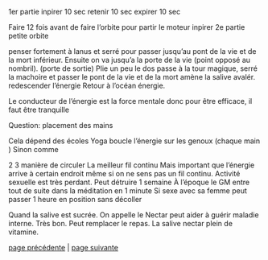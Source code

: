 1er partie
inpirer 10 sec 
retenir 10 sec
expirer 10 sec

Faire 12 fois avant de faire l’orbite pour partir le moteur
inpirer 
2e partie petite orbite

penser fortement à lanus et serré pour passer jusqu’au pont de la vie et de la mort inférieur. 
Ensuite on va jusqu’a la porte de la vie (point opposé au nombril). (porte de sortie)
Plie un peu le dos passe à la tour magique, serré la machoire  et passer le pont de la vie et de la mort  amène la salive avalér.
redescender l’énergie
Retour à l’océan énergie. 

Le conducteur de l’énergie est la force mentale donc pour être efficace, il faut être tranquille

Question: placement des mains 

Cela dépend des écoles 
Yoga boucle l’énergie sur les genoux (chaque main )
Sinon comme 


2 3 manière de circuler
La meilleur fil continu 
Mais important que l’énergie arrive à certain endroit même si on ne sens pas un fil continu.
Activité sexuelle est très perdant. Peut détruire 1 semaine
À l’époque le GM entre tout de suite dans la méditation en 1 minute
Si sexe avec sa femme peut passer 1 heure en position sans décoller

Quand  la salive est sucrée. On appelle le Nectar peut aider à guérir maladie interne. Très bon. Peut remplacer le repas. La salive nectar plein de vitamine. 


[page précédente](2024-02-25-04.md) | [page suivante](2024-02-25-06.md)